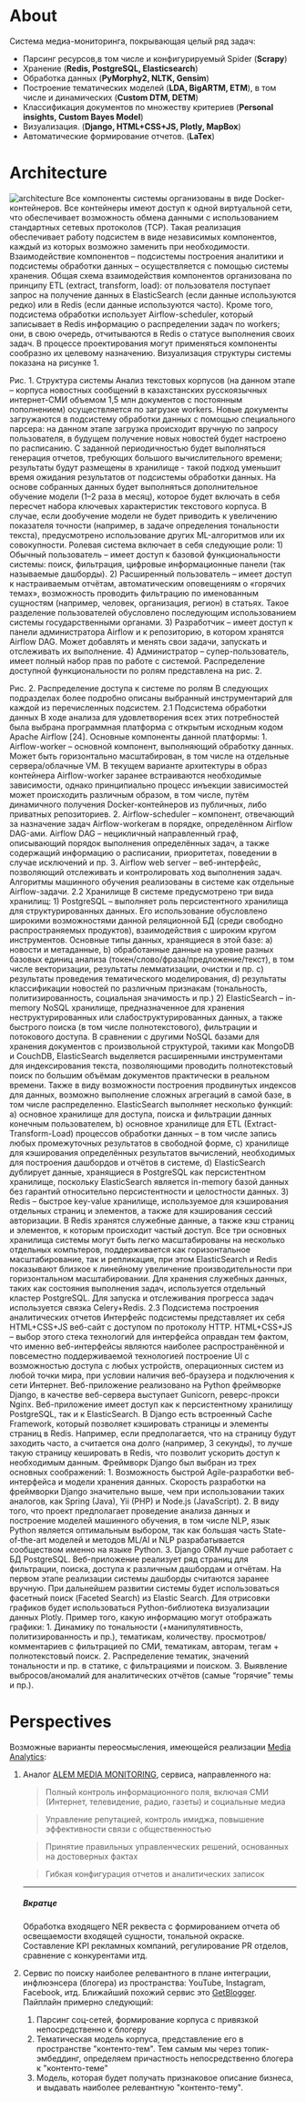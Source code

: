 # About

Система медиа-мониторинга, покрывающая целый ряд задач:

- Парсинг ресурсов,в том числе и конфигурируемый Spider (<b>Scrapy</b>) 
- Хранение (<b>Redis, PostgreSQL, Elasticsearch</b>)
- Обработка данных (<b>PyMorphy2, NLTK, Gensim</b>) 
- Построение тематических моделей (<b>LDA, BigARTM, ETM</b>), в том числе и динамических (<b>Custom DTM, DETM</b>)
- Классификация документов по множеству критериев (<b>Personal insights, Custom Bayes Model</b>)
- Визуализация. (<b>Django, HTML+CSS+JS, Plotly, MapBox</b>)
- Автоматические формирование отчетов. (<b>LaTex</b>)

# Architecture

![architecture](https://i.ibb.co/BtRjSmy/arch.jpg)
Все компоненты системы организованы в виде Docker-контейнеров. Все контейнеры имеют доступ к одной виртуальной сети, что обеспечивает возможность обмена данными с использованием стандартных сетевых протоколов (TCP). Такая реализация обеспечивает работу подсистем в виде независимых компонентов, каждый из которых возможно заменить при необходимости.
Взаимодействие компонентов – подсистемы построения аналитики и подсистемы обработки данных – осуществляется с помощью системы хранения. Общая схема взаимодействия компонентов организована по принципу ETL (extract, transform, load): от пользователя поступает запрос на получение данных в ElasticSearch (если данные используются редко) или в Redis (если данные используются часто). Кроме того, подсистема обработки использует Airflow-scheduler, который записывает в Redis информацию о распределении задач по workers; они, в свою очередь, отчитываются в Redis о статусе выполнения своих задач. В процессе проектирования могут применяться компоненты сообразно их целевому назначению.
Визуализация структуры системы показана на рисунке 1.

Рис. 1. Структура системы
Анализ текстовых корпусов (на данном этапе – корпуса новостных сообщений в казахстанских русскоязычных интернет-СМИ объемом 1,5 млн документов с постоянным пополнением) осуществляется по загрузке workers. Новые документы загружаются в подсистему обработки данных с помощью специального парсера: на данном этапе загрузка происходит вручную по запросу пользователя, в будущем получение новых новостей будет настроено по расписанию. С заданной периодичностью будет выполняться генерация отчетов, требующих большого вычислительного времени; результаты будут размещены в хранилище - такой подход уменьшит время ожидания результатов от подсистемы обработки данных. На основе собранных данных будет выполняться дополнительное обучение модели (1–2 раза в месяц), которое будет включать в себя пересчет набора ключевых характеристик текстового корпуса. В случае, если дообучение модели не будет приводить к увеличению показателя точности (например, в задаче определения тональности текста), предусмотрено использование других ML-алгоритмов или их совокупности.
Ролевая система включает в себя следующие роли:
    1) Обычный пользователь – имеет доступ к базовой функциональности системы: поиск, фильтрация, цифровые информационные панели (так называемые дашборды).
    2) Расширенный пользователь – имеет доступ к настраиваемым отчётам, автоматическим оповещениям о «горячих темах», возможность проводить фильтрацию по именованным сущностям (например, человек, организация, регион) в статьях. Такое разделение пользователей обусловлено последующим использованием системы государственными органами.
    3) Разработчик – имеет доступ к панели администратора Airflow и к репозиторию, в котором хранятся Airflow DAG. Может добавлять и менять свои задачи, запускать и отслеживать их выполнение.
    4) Администратор – супер-пользователь, имеет полный набор прав по работе с системой.
Распределение доступной функциональности по ролям представлена на рис. 2.

Рис. 2. Распределение доступа к системе по ролям
В следующих подразделах более подробно описаны выбранный инструментарий для каждой из перечисленных подсистем.
2.1 Подсистема обработки данных
В ходе анализа для удовлетворения всех этих потребностей была выбрана программная платформа с открытым исходным кодом Apache Airflow [24]. Основные компоненты данной платформы:
    1. Airflow-worker – основной компонент, выполняющий обработку данных. Может быть горизонтально масштабирован, в том числе на отдельные сервера/облачные VM. В текущем варианте архитектуры в образ контейнера Airflow-worker заранее встраиваются необходимые зависимости, однако принципиально процесс инъекции зависимостей может происходить различным образом, в том числе, путём динамичного получения Docker-контейнеров из публичных, либо приватных репозиториев.
    2. Airflow-scheduler – компонент, отвечающий за назначение задач Airflow-workerам в порядке, определённом Airflow DAG-ами. Airflow DAG – нецикличный направленный граф, описывающий порядок выполнения определённых задач, а также содержащий информацию о расписании, приоритетах, поведении в случае исключений и пр.
    3. Airflow web server – веб-интерфейс, позволяющий отслеживать и контролировать ход выполнения задач.
Алгоритмы машинного обучения реализованы в системе как отдельные Airflow-задачи.
2.2 Хранилище
В системе предусмотрено три вида хранилищ:
    1) PostgreSQL – выполняет роль персистентного хранилища для структурированных данных. Его использование обусловлено широкими возможностями данной реляционной БД (среди свободно распространяемых продуктов), взаимодействия с широким кругом инструментов. Основные типы данных, хранящиеся в этой базе:
        a) новости и метаданные,
        b) обработанные данные на уровне разных базовых единиц анализа (токен/слово/фраза/предложение/текст), в том числе векторизации, результаты лемматизации, очистки и пр.
        c) результаты проведения тематического моделирования,
        d) результаты классификации новостей по различным признакам (тональность, политизированность, социальная значимость и пр.)
    2) ElasticSearch – in-memory NoSQL хранилище, предназначенное для хранения неструктурированных или слабоструктурированных данных, а также быстрого поиска (в том числе полнотекстового), фильтрации и потокового доступа. В сравнении с другими NoSQL базами для хранения документов с произвольной структурой, такими как MongoDB и CouchDB, ElasticSearch выделяется расширенными инструментами для индексирования текста, позволяющими проводить полнотекстовый поиск по большим объёмам документов практически в реальном времени. Также в виду возможности построения продвинутых индексов для данных, возможно выполнение сложных агрегаций в самой базе, в том числе распределенно. ElasticSearch выполняет несколько функций:
        a) основное хранилище для доступа, поиска и фильтрации данных конечным пользователем,
        b) основное хранилище для ETL (Extract-Transform-Load) процессов обработки данных – в том числе запись любых промежуточных результатов в свободной форме,
        c) хранилище для кэширования определённых результатов вычислений, необходимых для построения дашбордов и отчётов в системе,
        d) ElasticSearch дублирует данные, хранящиеся в PostgreSQL как персистентном хранилище, поскольку ElasticSearch является in-memory базой данных без гарантий относительно персистентности и целостности данных.
    3) Redis – быстрое key-value хранилище, используемое для кэширования отдельных страниц и элементов, а также для кэширования сессий авторизации. В Redis хранятся служебные данные, а также кэш страниц и элементов, к которым происходит частый доступ.
Все три основных хранилища системы могут быть легко масштабированы на несколько отдельных компьтеров, поддерживается как горизонтальное масштабирование, так и репликация, при этом ElasticSearch и Redis показывают близкое к линейному увеличение производительности при горизонтальном масштабировании.
Для хранения служебных данных, таких как состояния выполнения задач, используется отдельный кластер PostgreSQL. Для запуска и отслеживания прогресса задач используется связка Celery+Redis.
2.3 Подсистема построения аналитических отчетов
Интерфейс подсистемы представляет их себя HTML+CSS+JS веб-сайт с доступом по протоколу HTTP. HTML+CSS+JS – выбор этого стека технологий для интерфейса оправдан тем фактом, что именно веб-интерфейсы являются наиболее распространённой и повсеместно поддерживаемой технологией построение UI с возможностью доступа с любых устройств, операционных систем из любой точки мира, при условии наличия веб-браузера и подключения к сети Интернет.
Веб-приложение реализовано на Python фреймворке Django, в качестве веб-сервера выступает Gunicorn, реверс-прокси Nginx. Веб-приложение имеет доступ как к персистентному хранилищу PostgreSQL, так и к ElasticSearch. В Django есть встроенный Cache Framework, который позволяет кэшировать страницы и элементы страниц в Redis. Например, если предполагается, что на страницу будут заходить часто, а считается она долго (например, 3 секунды), то лучше такую страницу кешировать в Redis, что позволит ускорить доступ к необходимым данным.
Фреймворк Django был выбран из трех основных соображений:
    1. Возможность быстрой Agile-разработки веб-интерфейса и модели хранения данных. Скорость разработки на фреймворки Django значительно выше, чем при использовании таких аналогов, как Spring (Java), Yii (PHP) и Node.js (JavaScript). 
    2. В виду того, что проект предполагает проведение анализа данных и построение моделей машинного обучения, в том числе NLP, язык Python является оптимальным выбором, так как большая часть State-of-the-art моделей и методов ML/AI и NLP разрабатывается сообществом именно на языке Python. 
    3. Django ORM лучше работает с БД PostgreSQL.
Веб-приложение реализует ряд страниц для фильтрации, поиска, доступа к различным дашбордам и отчётам. На первом этапе реализации системы дашборды считаются заранее вручную. При дальнейшем развитии системы будет использоваться фасетный поиск (Faceted Search) из Elastic Search. Для отрисовки графиков будет использоваться Python-библиотека визуализации данных Plotly.
Пример того, какую информацию могут отображать графики:
    1. Динамику по тональности (+манипулятивность, политизированность и пр.), тематикам, количеству. просмотров/комментариев с фильтрацией по СМИ, тематикам, авторам, тегам + полнотекстовый поиск.
    2. Распределение тематик, значений тональности и пр. в статике, с фильтрациями и поиском.
    3. Выявление выбросов/аномалий для аналитических отчётов (самые “горячие” темы и пр.).
    
# Perspectives
Возможные варианты переосмысления, имеющейся реализации [Media Analytics](https://nlp.iict.kz/):
1. Аналог [ALEM MEDIA MONITORING](https://alem.kz/product-1/), сервиса, направленного на:

    > Полный контроль информационного поля, включая СМИ (Интернет, телевидение, радио, газеты) и социальные медиа

    > Управление репутацией, контроль имиджа, повышение эффективности связи с общественностью

    > Принятие правильных управленческих решений, основанных на достоверных фактах

    > Гибкая конфигурация отчетов и аналитических записок
    
    ___
    ##### Вкратце
    Обработка входящего NER реквеста с формированием отчета об освещаемости входящей сущности, тональной окраске. Составление KPI рекламных компаний, регулирование PR отделов, сравнение с конкурентами итд.

2. Сервис по поиску наиболее релевантного в плане интеграции, инфлюэнсера (блогера) из пространства: YouTube, Instagram, Facebook, итд. Ближайший похожий сервис это [GetBlogger](https://getblogger.ru/). Пайплайн примерно следующий:

    1) Парсинг соц-сетей, формирование корпуса с привязкой непосредственно к блогеру
    2) Тематическая модель корпуса, представление его в пространстве "контенто-тем". Тем самым мы через топик-эмбеддинг, определяем причастность непосредственно блогера к "контенто-теме"
    3) Модель, которая будет получать признаковое описание бизнеса, и выдавать наиболее релевантную "контенто-тему".
